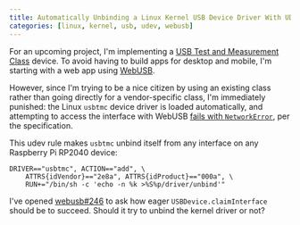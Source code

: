 ```yaml
---
title: Automatically Unbinding a Linux Kernel USB Device Driver With UDev
categories: [linux, kernel, usb, udev, webusb]
---
```


For an upcoming project, I'm implementing a [USB Test and Measurement Class](https://www.usb.org/document-library/test-measurement-class-specification) device.
To avoid having to build apps for desktop and mobile, I'm starting with a web app using [WebUSB](https://developer.mozilla.org/en-US/docs/Web/API/WebUSB_API).

However, since I'm trying to be a nice citizen by using an existing class rather than going directly for a vendor-specific class, I'm immediately punished:
the Linux `usbtmc` device driver is loaded automatically, and attempting to access the interface with WebUSB [fails with `NetworkError`](https://wicg.github.io/webusb/#dom-usbdevice-claiminterface), per the specification.

This udev rule makes `usbtmc` unbind itself from any interface on any Raspberry Pi RP2040 device:

```
DRIVER=="usbtmc", ACTION=="add", \
    ATTRS{idVendor}=="2e8a", ATTRS{idProduct}=="000a", \
    RUN+="/bin/sh -c 'echo -n %k >%S%p/driver/unbind'"
```

I've opened [webusb#246](https://github.com/WICG/webusb/issues/246) to ask how eager `USBDevice.claimInterface` should be to succeed.
Should it try to unbind the kernel driver or not?
